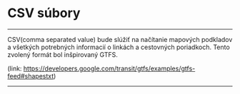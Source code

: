 # CSV súbory


***
CSV(comma separated value) bude slúžiť na načítanie mapových podkladov
a všetkých potrebných informacií o linkách a cestovných poriadkoch.
Tento zvolený formát bol inšpirovaný GTFS. 

(link: https://developers.google.com/transit/gtfs/examples/gtfs-feed#shapestxt)
***

